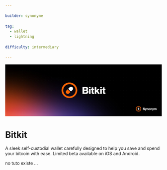 ```yaml
--- 

builder: synonyme

tag: 
  - wallet
  - lightning 

difficulty: intermediary

---
```


![cover](assets/0.jpeg)

# Bitkit 

A sleek self-custodial wallet carefully designed to help you save and spend your bitcoin with ease. Limited beta available on iOS and Android.


no tuto existe ...

